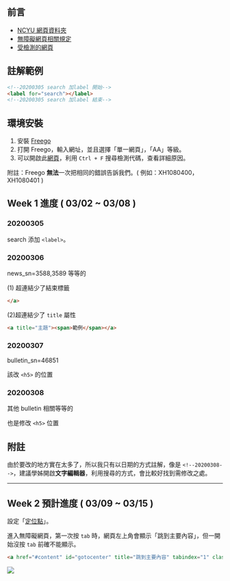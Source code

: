 ## 前言

- [NCYU 網頁資料夾](https://webhd.ncyu.edu.tw/share.cgi?ssid=07WBEfX)
- [無障礙網頁相關規定](https://www.handicap-free.nat.gov.tw/)
- [受檢測的網頁](https://kevinhsu7361.github.io/NCYU/index2021_v2_test.html)

## 註解範例

```html
<!--20200305 search 加label 開始-->
<label for="search"></label>
<!--20200305 search 加label 結束-->
```

## 環境安裝

1. 安裝 [Freego](https://www.handicap-free.nat.gov.tw/Download/Detail/1375?Category=52)
2. 打開 Freego，輸入網址，並且選擇「單一網頁」，「AA」等級。
3. 可以開啟此[網頁](https://www.handicap-free.nat.gov.tw/Accessible/Detail/144?Category=46)，利用 `Ctrl + F` 搜尋檢測代碼，查看詳細原因。

附註：Freego **無法**一次把相同的錯誤告訴我們。( 例如：XH1080400，XH1080401 )

## Week 1 進度 ( 03/02 ~ 03/08 )

### 20200305

search 添加 `<label>`。

### 20200306

news_sn=3588,3589 等等的

(1) 超連結少了結束標籤 

```html
</a>
```

(2)超連結少了 `title` 屬性

```html
<a title="主題"><span>範例</span></a>
```

### 20200307

bulletin_sn=46851

該改 `<h5>` 的位置

### 20200308

其他 bulletin 相關等等的

也是修改 `<h5>` 位置

## 附註

由於要改的地方實在太多了，所以我只有以日期的方式註解，像是 `<!--20200308-->`，建議學姊開啟**文字編輯器**，利用搜尋的方式，會比較好找到需修改之處。

---

## Week 2 預計進度 ( 03/09 ~ 03/15 )

設定「[定位點](https://www.handicap-free.nat.gov.tw/Questions/Detail/82?Category=33)」。

進入無障礙網頁，第一次按 `tab` 時，網頁左上角會顯示「跳到主要內容」，但一開始沒按 `tab` 前確不能顯示。

```html
<a href="#content" id="gotocenter" title="跳到主要內容" tabindex="1" class="sr-only sr-only-focusable">跳到主要內容</a>
```

![](https://i.imgur.com/CsrDKCG.png)